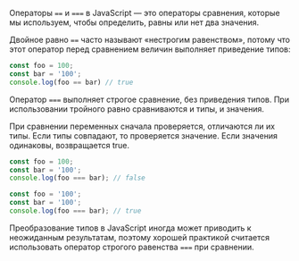 Операторы `==` и `===` в JavaScript — это операторы сравнения, которые мы используем, чтобы определить, равны или нет два значения.

Двойное равно `==` часто называют «нестрогим равенством», потому что этот оператор перед сравнением величин выполняет приведение типов:

```js
const foo = 100;
const bar = '100';
console.log(foo == bar) // true
```

Оператор `===` выполняет строгое сравнение, без приведения типов. При использовании тройного равно сравниваются и типы, и значения.

При сравнении переменных сначала проверяется, отличаются ли их типы. 
Если типы совпадают, то проверяется значение. Если значения одинаковы, возвращается true.

```js
const foo = 100;
const bar = '100';
console.log(foo === bar); // false

const foo = '100';
const bar = '100';
console.log(foo === bar); // true
```

Преобразование типов в JavaScript иногда может приводить к неожиданным результатам, поэтому хорошей практикой считается использовать оператор строгого равенства `===` при сравнении.
